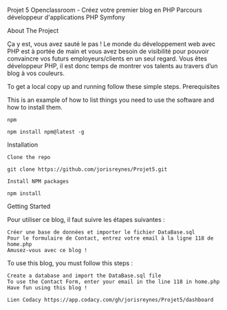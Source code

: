 Projet 5 Openclassroom - Créez votre premier blog en PHP
Parcours développeur d'applications PHP Symfony

About The Project

Ça y est, vous avez sauté le pas ! Le monde du développement web avec PHP est à portée de main et vous avez besoin de visibilité pour pouvoir convaincre vos futurs employeurs/clients en un seul regard. Vous êtes développeur PHP, il est donc temps de montrer vos talents au travers d’un blog à vos couleurs.

To get a local copy up and running follow these simple steps.
Prerequisites

This is an example of how to list things you need to use the software and how to install them.

    npm

    npm install npm@latest -g

Installation

    Clone the repo

    git clone https://github.com/jorisreynes/Projet5.git

    Install NPM packages

    npm install

Getting Started

Pour utiliser ce blog, il faut suivre les étapes suivantes :

    Créer une base de données et importer le fichier DataBase.sql 
    Pour le formulaire de Contact, entrez votre email à la ligne 118 de home.php
    Amusez-vous avec ce blog !

To use this blog, you must follow this steps :

    Create a database and import the DataBase.sql file
    To use the Contact Form, enter your email in the line 118 in home.php
    Have fun using this blog !
    
    Lien Codacy https://app.codacy.com/gh/jorisreynes/Projet5/dashboard
